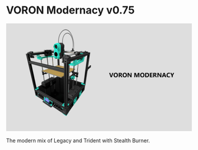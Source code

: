 # VORON Modernacy v0.75

<p align="center">
  <img src="Pics/main_view.jpg">
</p>

The modern mix of Legacy and Trident with Stealth Burner.

